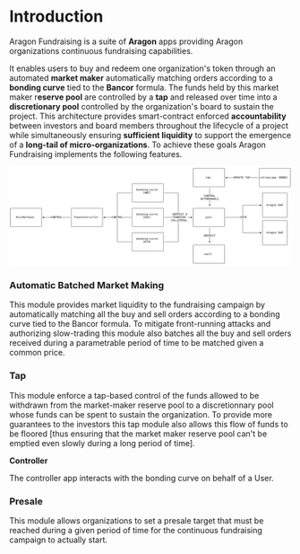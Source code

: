 # Introduction

Aragon Fundraising is a suite of **Aragon** apps providing Aragon organizations continuous fundraising capabilities.

 It enables users to buy and redeem one organization's token through an automated **market maker** automatically matching orders according to a **bonding curve** tied to the **Bancor** formula. The funds held by this market maker r**eserve pool** are controlled by a **tap** and released over time into a **discretionary pool** controlled by the organization's board to sustain the project. This architecture provides smart-contract enforced **accountability** between investors and board members throughout the lifecycle of a project while simultaneously ensuring **sufficient liquidity** to support the emergence of a **long-tail of micro-organizations**. To achieve these goals Aragon Fundraising implements the following features.



![](../.gitbook/assets/image.png)

### Automatic Batched Market Making

This module provides market liquidity to the fundraising campaign by automatically matching all the buy and sell orders according to a bonding curve tied to the Bancor formula. To mitigate front-running attacks and authorizing slow-trading this module also batches all the buy and sell orders received during a parametrable period of time to be matched given a common price.

### Tap

This module enforce a tap-based control of the funds allowed to be withdrawn from the market-maker reserve pool to a discretionnary pool whose funds can be spent to sustain the organization. To provide more guarantees to the investors this tap module also allows this flow of funds to be floored \[thus ensuring that the market maker reserve pool can't be emptied even slowly during a long period of time\].

**Controller**

The controller app interacts with the bonding curve on behalf of a User.

### Presale

This module allows organizations to set a presale target that must be reached during a given period of time for the continuous fundraising campaign to actually start.

### 


